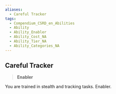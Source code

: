 ```yaml
---
aliases:
  - Careful Tracker
tags:
  - Compendium_CSRD_en_Abilities
  - Ability
  - Ability_Enabler
  - Ability_Cost_NA
  - Ability_Tier_NA
  - Ability_Categories_NA
---
```

  
    
## Careful Tracker    
>**Enabler**  
    
You are trained in stealth and tracking tasks. Enabler.